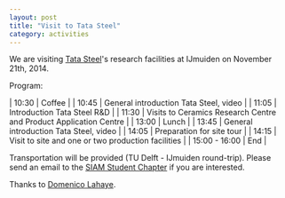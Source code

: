 ```yaml
---
layout: post
title: "Visit to Tata Steel"
category: activities
---
```

We are visiting [Tata Steel]'s research facilities at IJmuiden on November 21th, 2014. 

Program:

| 10:30         | Coffee                                                            |
| 10:45         | General introduction Tata Steel, video                            |
| 11:05         | Introduction Tata Steel R&D                                       |
| 11:30         | Visits to Ceramics Research Centre and Product Application Centre |
| 13:00         | Lunch                                                             |
| 13:45         | General introduction Tata Steel, video                            |
| 14:05         | Preparation for site tour                                         |
| 14:15         | Visit to site and one or two production facilities                |
| 15:00 - 16:00 | End                                                               |

Transportation will be provided (TU Delft - IJmuiden round-trip). Please send an email to the [SIAM Student Chapter][mail sscdelft]
if you are interested. 

Thanks to [Domenico Lahaye].

[mail sscdelft]: mailto:SIAMSC-EWI@tudelft.nl
[Tata Steel]: http://www.tatasteel.nl
[Domenico Lahaye]: http://ta.twi.tudelft.nl/nw/users/domenico/index.html
